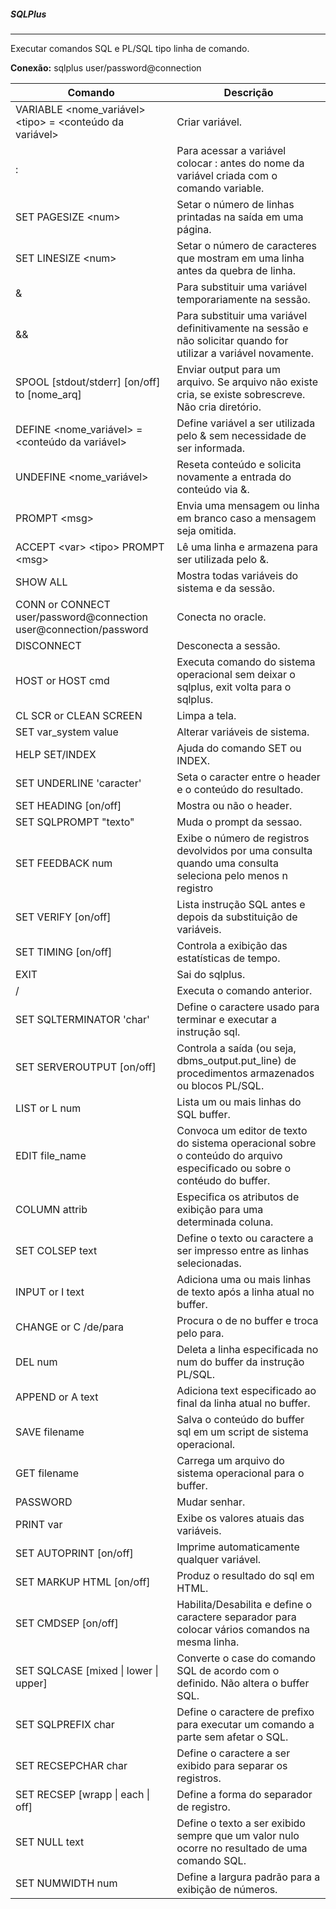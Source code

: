 
##### SQLPlus
***
Executar comandos SQL e PL/SQL tipo linha de comando.

**Conexão:** sqlplus user/password@connection

| Comando | Descrição |
|---|---|
|VARIABLE \<nome_variável\> \<tipo> \= \<conteúdo da variável\>| Criar variável.|
|:| Para acessar a variável colocar : antes do nome da variável criada com o comando variable.| 
| SET PAGESIZE \<num\>| Setar o número de linhas printadas na saída em uma página.|
|SET LINESIZE \<num\>| Setar o número de caracteres que mostram em uma linha antes da quebra de linha.|
|\&| Para substituir uma variável temporariamente na sessão.|
|\&\&| Para substituir uma variável definitivamente na sessão e não solicitar quando for utilizar a variável novamente.|
|SPOOL \[stdout/stderr\] \[on/off\] to \[nome_arq\]|Enviar output para um arquivo. Se arquivo não existe cria, se existe sobrescreve. Não cria diretório.|
| DEFINE \<nome_variável\> = \<conteúdo da variável\>| Define variável a ser utilizada pelo & sem necessidade de ser informada.|
|UNDEFINE \<nome_variável\>| Reseta conteúdo e solicita novamente a entrada do conteúdo via &.|
|PROMPT \<msg\>| Envia uma mensagem ou linha em branco caso a mensagem seja omitida.|
|ACCEPT \<var\> \<tipo\> PROMPT \<msg\>| Lê uma linha e armazena para ser utilizada pelo &.|
| SHOW ALL | Mostra todas variáveis do sistema e da sessão.|
| CONN or CONNECT user/password@connection user@connection/password| Conecta no oracle.|
|DISCONNECT| Desconecta a sessão.|
|HOST or HOST cmd| Executa comando do sistema operacional sem deixar o sqlplus, exit volta para o sqlplus.|
|CL SCR or CLEAN SCREEN| Limpa a tela.|
|SET var_system value | Alterar variáveis de sistema.|
|HELP SET\/INDEX| Ajuda do comando SET ou INDEX.|
| SET UNDERLINE 'caracter'| Seta o caracter entre o header e o conteúdo do resultado.|
| SET HEADING \[on/off\]| Mostra ou não o header.|
| SET SQLPROMPT "texto"| Muda o prompt da sessao.|
| SET FEEDBACK num | Exibe o número de registros devolvidos por uma consulta quando uma consulta seleciona pelo menos n registro|
| SET VERIFY \[on\/off\]| Lista instrução SQL antes e depois da substituição de variáveis.|
|SET TIMING \[on\/off\]| Controla a exibição das estatísticas de tempo.|
|EXIT| Sai do sqlplus.|
| \/| Executa o comando anterior.|
| SET SQLTERMINATOR 'char'| Define o caractere usado para terminar e executar a instrução sql.|
|SET SERVEROUTPUT \[on\/off\]| Controla a saída (ou seja, dbms_output.put_line) de procedimentos armazenados ou blocos PL/SQL.|
|LIST or L num| Lista um ou mais linhas do SQL buffer.|
|EDIT file_name| Convoca um editor de texto do sistema operacional sobre o conteúdo do arquivo especificado ou sobre o contéudo do buffer.|
| COLUMN attrib| Especifica os atributos de exibição para uma determinada coluna.|
| SET COLSEP text | Define o texto ou caractere a ser impresso entre as linhas selecionadas.|
|INPUT or I text| Adiciona uma ou mais linhas de texto após a linha atual no buffer.|
| CHANGE or C /de/para | Procura o de no buffer e troca pelo para.|
|DEL num| Deleta a linha especificada no num do buffer da instrução PL/SQL.|
|APPEND or A text| Adiciona text especificado ao final da linha atual no buffer.|
|SAVE filename| Salva o conteúdo do buffer sql em um script de sistema operacional.|
|GET filename|Carrega um arquivo do sistema operacional para o buffer.|
|PASSWORD| Mudar senhar.|
|PRINT var| Exibe os valores atuais das variáveis.|
|SET AUTOPRINT \[on\/off\]| Imprime automaticamente qualquer variável.|
|SET MARKUP HTML \[on\/off\]| Produz o resultado do sql em HTML.|
| SET CMDSEP \[on\/off\]| Habilita/Desabilita e define o caractere separador para colocar vários comandos na mesma linha.|
| SET SQLCASE \[mixed \| lower \| upper\] | Converte o case do comando SQL de acordo com o definido. Não altera o buffer SQL.|
| SET SQLPREFIX char | Define o caractere de prefixo para executar um comando a parte sem afetar o SQL.|
|SET RECSEPCHAR char | Define o caractere a ser exibido para separar os registros.|
| SET RECSEP \[wrapp \| each \| off\] | Define a forma do separador de registro.|
|SET NULL text| Define o texto a ser exibido sempre que um valor nulo ocorre no resultado de uma comando SQL.|
|SET NUMWIDTH num | Define a largura padrão para a exibição de números.|




